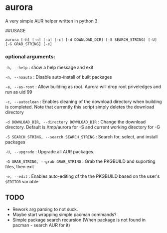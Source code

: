 # aurora

A very simple AUR helper written in python 3.

##USAGE

    aurora [-h] [-n] [-a] [-c] [-d DOWNLOAD_DIR] [-S SEARCH_STRING] [-U] [-G GRAB_STRING] [-e]

### optional arguments:

`-h, --help`
: show a help message and exit

`-n, --noauto`
: Disable auto-install of built packages

`-a, --as-root`
: Allow building as root. Aurora will drop root priveledges and run as uid 99

`-c, --autoclean`
: Enables cleaning of the download directory when building is completed. Note that currently this script simply deletes the download directory

`-d DOWNLOAD_DIR, --directory DOWNLOAD_DIR`
: Change the download directory. Default is /tmp/aurora for -S and current working directory for -G

`-S SEARCH_STRING, --search SEARCH_STRING`
: Search for, select, and install packages

`-U, --upgrade`
: Upgrade all AUR packages.

`-G GRAB_STRING, --grab GRAB_STRING`
: Grab the PKGBUILD and suporting files, then exit

`-e, --edit`
: Enables auto-editing of the the PKGBUILD based on the user's `$EDITOR` variable

## TODO

* Rework arg parsing to not suck.
* Maybe start wrapping simple pacman commands?
* Simple package search recursion (When package is not found in pacman - search AUR for it)
